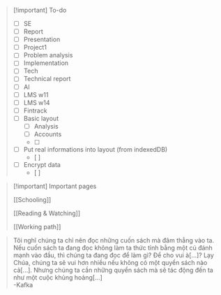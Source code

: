 > [!important] To-do
> - [ ]  SE
> 	- [ ]  Report
> 	- [ ]  Presentation
> - [ ]  Project1
> 	- [ ]  Problem analysis
> 	- [ ]  Implementation
> - [ ]  Tech
> 	- [ ]  Technical report
> - [ ]  AI 
> 	- [ ]  LMS w11
> 	- [ ]  LMS w14
> - [ ]  Fintrack
> 	- [ ]  Basic layout
> 		- [ ]  Analysis 
> 		- [ ]  Accounts
> 		- [ ]  
> 	- [ ]  Put real informations into layout (from indexedDB)
> 		- [ ] 
> 	- [ ]  Encrypt data
> 		- [ ]  




> [!important]  Important pages
> 
> [[Schooling]]
> 
> [[Reading & Watching]]
> 
> [[Working path]]


> Tôi nghĩ chúng ta chỉ nên đọc những cuốn sách mà đâm thẳng vào ta. Nếu cuốn sách ta đang đọc không làm ta thức tỉnh bằng một cú đánh mạnh vào đầu, thì chúng ta đang đọc để làm gì? Để cho vui à[…]? Lạy Chúa, chúng ta sẽ vui hơn nhiều nếu không có một quyển sách nào cả[…]. Nhưng chúng ta cần những quyển sách mà sẽ tác động đến ta như một cuộc khủng hoảng[…]  
> -Kafka
